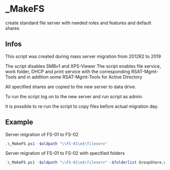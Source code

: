 # _MakeFS
create standard file server with needed roles and features and default shares

## Infos
This script was created during mass server migration from 2012R2 to 2019

The script disables SMBv1 and XPS-Viewer
The script enables file service, work folder, DHCP and print service with the corresponding RSAT-Mgmt-Tools and in addition some RSAT-Mgmt-Tools for Active Directory

All specified shares are copied to the new server to data drive.

To run the script log on to the new server and run script as admin. 

It is possible to re-run the script to copy files before actual migration day.

## Example
Server migration of FS-01 to FS-02
```powershell
.\_MakeFS.ps1 -$oldpath "\\FS-01\e$\fileserv"
```

Server migration of FS-01 to FS-02 with specified folders
```powershell
.\_MakeFS.ps1 -$oldpath "\\FS-01\e$\fileserv" -$folderlist GroupShare,usershome,Share1
```